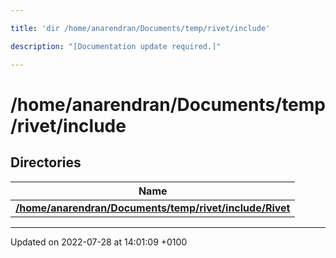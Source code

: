 ```yaml
---

title: 'dir /home/anarendran/Documents/temp/rivet/include'

description: "[Documentation update required.]"

---
```


# /home/anarendran/Documents/temp/rivet/include



## Directories

| Name           |
| -------------- |
| **[/home/anarendran/Documents/temp/rivet/include/Rivet](http://example.org/files/dir_635acd474cd522299605c34ffcdf8e38/#dir-/home/anarendran/documents/temp/rivet/include/rivet)**  |






-------------------------------

Updated on 2022-07-28 at 14:01:09 +0100

